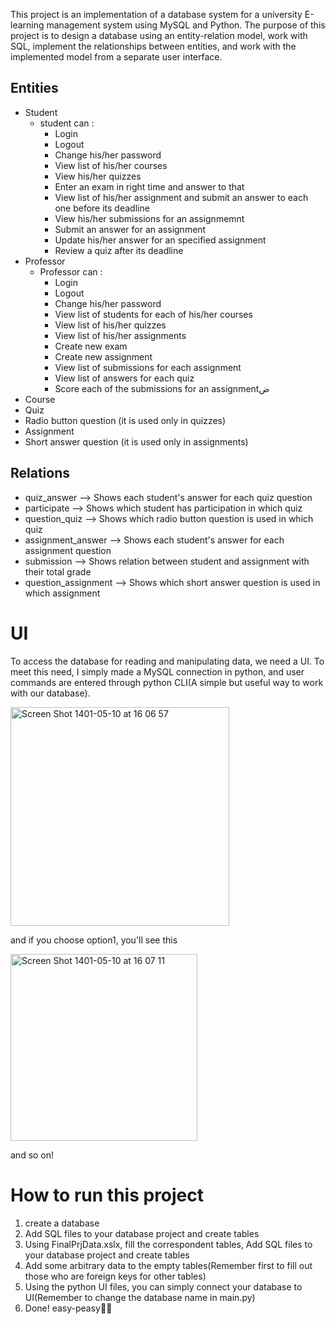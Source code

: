 This project is an implementation of a database system for a university E-learning management system using MySQL and Python. The purpose of this project is to design a database using an entity-relation model, work with SQL, implement the relationships between entities, and work with the implemented model from a separate user interface.

## Entities
- Student
  * student can : 
    - Login
    - Logout
    - Change his/her password
    - View list of his/her courses
    - View his/her quizzes
    - Enter an exam in right time and answer to that
    - View list of his/her assignment and submit an answer to each one before its deadline
    - View his/her submissions for an assignmemnt
    - Submit an answer for an assignment
    - Update his/her answer for an specified assignment
    - Review a quiz after its deadline
- Professor
  * Professor can : 
    - Login
    - Logout
    - Change his/her password
    - View list of students for each of his/her courses
    - View list of his/her quizzes
    - View list of his/her assignments
    - Create new exam
    - Create new assignment
    - View list of submissions for each assignment
    - View list of answers for each quiz
    - Score each of the submissions for an assignmentض
- Course
- Quiz
- Radio button question (it is used only in quizzes)
- Assignment
- Short answer question (it is used only in assignments)
## Relations 
- quiz_answer --> Shows each student's answer for each quiz question
- participate --> Shows which student has participation in which quiz
- question_quiz --> Shows which radio button question is used in which quiz
- assignment_answer --> Shows each student's answer for each  assignment question
- submission --> Shows relation between student and assignment with their total grade
- question_assignment -->  Shows which short answer question is used in which assignment

# UI 
To access the database for reading and manipulating data, we need a UI. To meet this need, I simply made a MySQL connection in python, and user commands are entered through python CLI(A simple but useful way to work with our database).


<img width="350" alt="Screen Shot 1401-05-10 at 16 06 57" src="https://user-images.githubusercontent.com/72692826/182161324-b08a0e1c-663b-4931-9e23-fe3cf2e957d7.png">

and if you choose option1, you'll see this

<img width="299" alt="Screen Shot 1401-05-10 at 16 07 11" src="https://user-images.githubusercontent.com/72692826/182161421-e50c422e-b56a-455b-bc52-eb794e3ae5fd.png">

and so on!

# How to run this project
1. create a database
2. Add SQL files to your database project and create tables 
3. Using FinalPrjData.xslx, fill the correspondent tables, Add SQL files to your database project and create tables  
4. Add some arbitrary data to the empty tables(Remember first to fill out those who are foreign keys for other tables)
5. Using the python UI files, you can simply connect your database to UI(Remember to change the database name in main.py)
6. Done! easy-peasy🤏🏻
